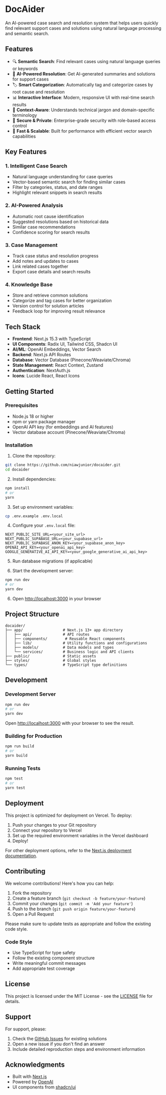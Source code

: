 # DocAider

An AI-powered case search and resolution system that helps users quickly find relevant support cases and solutions using natural language processing and semantic search.

## Features

- 🔍 **Semantic Search**: Find relevant cases using natural language queries or keywords
- 🤖 **AI-Powered Resolution**: Get AI-generated summaries and solutions for support cases
- 🏷️ **Smart Categorization**: Automatically tag and categorize cases by root cause and resolution
- 📊 **Interactive Interface**: Modern, responsive UI with real-time search results
- 🔄 **Context-Aware**: Understands technical jargon and domain-specific terminology
- 🔐 **Secure & Private**: Enterprise-grade security with role-based access control
- 🚀 **Fast & Scalable**: Built for performance with efficient vector search capabilities

## Key Features

### 1. Intelligent Case Search

- Natural language understanding for case queries
- Vector-based semantic search for finding similar cases
- Filter by categories, status, and date ranges
- Highlight relevant snippets in search results

### 2. AI-Powered Analysis

- Automatic root cause identification
- Suggested resolutions based on historical data
- Similar case recommendations
- Confidence scoring for search results

### 3. Case Management

- Track case status and resolution progress
- Add notes and updates to cases
- Link related cases together
- Export case details and search results

### 4. Knowledge Base

- Store and retrieve common solutions
- Categorize and tag cases for better organization
- Version control for solution articles
- Feedback loop for improving result relevance

## Tech Stack

- **Frontend**: Next.js 15.3 with TypeScript
- **UI Components**: Radix UI, Tailwind CSS, Shadcn UI
- **AI/ML**: OpenAI Embeddings, Vector Search
- **Backend**: Next.js API Routes
- **Database**: Vector Database (Pinecone/Weaviate/Chroma)
- **State Management**: React Context, Zustand
- **Authentication**: NextAuth.js
- **Icons**: Lucide React, React Icons

## Getting Started

### Prerequisites

- Node.js 18 or higher
- npm or yarn package manager
- OpenAI API key (for embeddings and AI features)
- Vector database account (Pinecone/Weaviate/Chroma)

### Installation

1. Clone the repository:

```bash
git clone https://github.com/niawjunior/docaider.git
cd docaider
```

2. Install dependencies:

```bash
npm install
# or
yarn
```

3. Set up environment variables:

```bash
cp .env.example .env.local
```

4. Configure your `.env.local` file:

```env
NEXT_PUBLIC_SITE_URL=<your_site_url>
NEXT_PUBLIC_SUPABASE_URL=<your_supabase_url>
NEXT_PUBLIC_SUPABASE_ANON_KEY=<your_supabase_anon_key>
OPENAI_API_KEY=<your_openai_api_key>
GOOGLE_GENERATIVE_AI_API_KEY=<your_google_generative_ai_api_key>

```

5. Run database migrations (if applicable)

6. Start the development server:

```bash
npm run dev
# or
yarn dev
```

6. Open [http://localhost:3000](http://localhost:3000) in your browser

## Project Structure

```
docaider/
├── app/                  # Next.js 13+ app directory
│   ├── api/              # API routes
│   ├── components/        # Reusable React components
│   ├── lib/              # Utility functions and configurations
│   ├── models/           # Data models and types
│   └── services/         # Business logic and API clients
├── public/               # Static assets
├── styles/               # Global styles
└── types/                # TypeScript type definitions
```

## Development

### Development Server

```bash
npm run dev
# or
yarn dev
```

Open [http://localhost:3000](http://localhost:3000) with your browser to see the result.

### Building for Production

```bash
npm run build
# or
yarn build
```

### Running Tests

```bash
npm test
# or
yarn test
```

## Deployment

This project is optimized for deployment on Vercel. To deploy:

1. Push your changes to your Git repository
2. Connect your repository to Vercel
3. Set up the required environment variables in the Vercel dashboard
4. Deploy!

For other deployment options, refer to the [Next.js deployment documentation](https://nextjs.org/docs/deployment).

## Contributing

We welcome contributions! Here's how you can help:

1. Fork the repository
2. Create a feature branch (`git checkout -b feature/your-feature`)
3. Commit your changes (`git commit -m 'Add your feature'`)
4. Push to the branch (`git push origin feature/your-feature`)
5. Open a Pull Request

Please make sure to update tests as appropriate and follow the existing code style.

### Code Style

- Use TypeScript for type safety
- Follow the existing component structure
- Write meaningful commit messages
- Add appropriate test coverage

## License

This project is licensed under the MIT License - see the [LICENSE](LICENSE) file for details.

## Support

For support, please:

1. Check the [GitHub Issues](https://github.com/niawjunior/docaider/issues) for existing solutions
2. Open a new issue if you don't find an answer
3. Include detailed reproduction steps and environment information

## Acknowledgments

- Built with [Next.js](https://nextjs.org/)
- Powered by [OpenAI](https://openai.com/)
- UI components from [shadcn/ui](https://ui.shadcn.com/)
